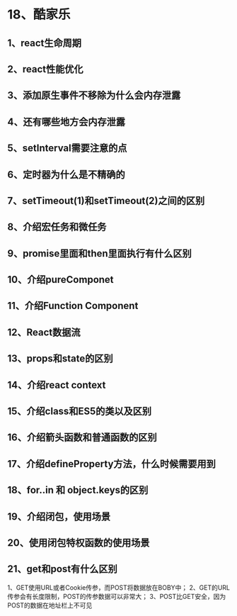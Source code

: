 # 18、酷家乐
## 1、react生命周期
	 
## 2、react性能优化
	 
## 3、添加原生事件不移除为什么会内存泄露
	 
## 4、还有哪些地方会内存泄露
	 
## 5、setInterval需要注意的点
	 
## 6、定时器为什么是不精确的
	 
## 7、setTimeout(1)和setTimeout(2)之间的区别
	 
## 8、介绍宏任务和微任务
	 
## 9、promise里面和then里面执行有什么区别
	 
## 10、介绍pureComponet
	 
## 11、介绍Function Component
	 
## 12、React数据流
	 
## 13、props和state的区别
	 
## 14、介绍react context
	 
## 15、介绍class和ES5的类以及区别
	 
## 16、介绍箭头函数和普通函数的区别
	 
## 17、介绍defineProperty方法，什么时候需要用到
	 
## 18、for..in 和 object.keys的区别


	 
## 19、介绍闭包，使用场景



	 
## 20、使用闭包特权函数的使用场景




	 
## 21、get和post有什么区别
   1、GET使用URL或者Cookie传参，而POST将数据放在BOBY中；
   2、GET的URL传参会有长度限制，POST的传参数据可以非常大；
   3、POST比GET安全，因为POST的数据在地址栏上不可见
